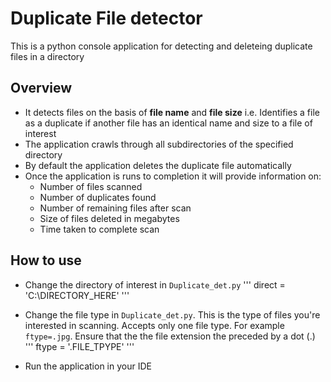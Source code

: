 # Duplicate File detector 
This is a python console application for detecting and deleteing duplicate files in a directory 

## Overview 
- It detects files on the basis of **file name** and **file size** i.e. Identifies a file as a duplicate if another file has an identical name and size to a file of interest
- The application crawls through all subdirectories of the specified directory 
- By default the application deletes the duplicate file automatically 
- Once the application is runs to completion it will provide information on:
	- Number of files scanned 
	- Number of duplicates found
	- Number of remaining files after scan
	- Size of files deleted in megabytes
	- Time taken to complete scan  

## How to use
- Change the directory of interest in `Duplicate_det.py`
'''
direct = 'C:\\DIRECTORY_HERE'
'''

- Change the file type in `Duplicate_det.py`. This is the type of files you're interested in scanning. Accepts only one file type. For example `ftype=.jpg`. Ensure that the the file extension the preceded by a dot (.)
'''
ftype = '.FILE_TPYPE'
'''

- Run the application in your IDE


